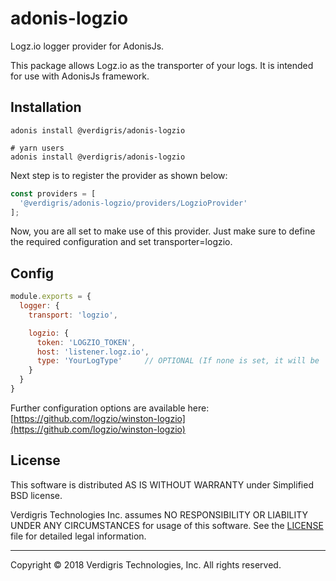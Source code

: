# adonis-logzio

Logz.io logger provider for AdonisJs.

This package allows Logz.io as the transporter of your logs. It is intended for
use with AdonisJs framework.

## Installation

```console
adonis install @verdigris/adonis-logzio

# yarn users
adonis install @verdigris/adonis-logzio
```

Next step is to register the provider as shown below:

```javascript
const providers = [
  '@verdigris/adonis-logzio/providers/LogzioProvider'
];
```

Now, you are all set to make use of this provider. Just make sure to define the
required configuration and set transporter=logzio.

## Config

```javascript
module.exports = {
  logger: {
    transport: 'logzio',

    logzio: {
      token: 'LOGZIO_TOKEN',
      host: 'listener.logz.io',
      type: 'YourLogType'     // OPTIONAL (If none is set, it will be 'nodejs')
    }
  }
}
```

Further configuration options are available here:
[https://github.com/logzio/winston-logzio](https://github.com/logzio/winston-logzio)

## License

This software is distributed AS IS WITHOUT WARRANTY under Simplified BSD
license.

Verdigris Technologies Inc. assumes NO RESPONSIBILITY OR LIABILITY UNDER ANY
CIRCUMSTANCES for usage of this software. See the
[LICENSE](https://github.com/VerdigrisTech/adonis-logzio/blob/master/LICENSE)
file for detailed legal information.

---

Copyright © 2018 Verdigris Technologies, Inc. All rights reserved.
